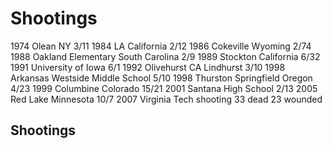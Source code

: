 # Shootings
1974 Olean NY 3/11
1984 LA California 2/12
1986 Cokeville Wyoming 2/74
1988 Oakland Elementary South Carolina 2/9
1989 Stockton California 6/32
1991 University of Iowa 6/1
1992 Olivehurst CA Lindhurst 3/10 
1998 Arkansas Westside Middle School 5/10
1998 Thurston Springfield Oregon 4/23
1999 Columbine Colorado 15/21
2001 Santana High School 2/13
2005 Red Lake Minnesota 10/7
2007 Virginia Tech shooting 33 dead 23 wounded

## Shootings
